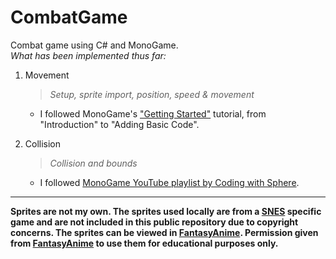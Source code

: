 # CombatGame
Combat game using C# and MonoGame.
<br>
*What has been implemented thus far:*

1. Movement
    > *Setup, sprite import, position, speed & movement*

    - I followed MonoGame's ["Getting Started"](https://docs.monogame.net/articles/getting_started/) tutorial, from "Introduction" to "Adding Basic Code".

1. Collision
    > *Collision and bounds*

    - I followed [MonoGame YouTube playlist by Coding with Sphere](https://www.youtube.com/watch?v=it_vSf80sSk&list=PLvN4CrYN-8i4MhiXQMajViJoC5udFfNfA&index=1).

___

**Sprites are not my own. The sprites used locally are from a [SNES](https://www.nintendo.com/en-ca/) specific game and are not included in this public repository due to copyright concerns. The sprites can be viewed in [FantasyAnime](https://fantasyanime.com/). Permission given from [FantasyAnime](https://fantasyanime.com/) to use them for educational purposes only.**